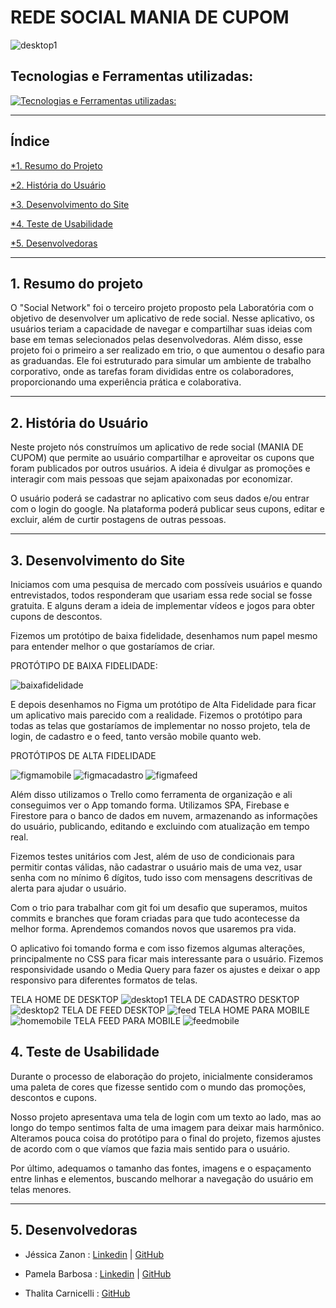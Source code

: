 # REDE SOCIAL MANIA DE CUPOM



![desktop1](./src/imagens/desktop1.png)


## Tecnologias e Ferramentas utilizadas:
[![Tecnologias e Ferramentas utilizadas:](https://skillicons.dev/icons?i=js,html,css,figma,github,git,jest,vscode,firebase)](https://skillicons.dev)

----
## Índice

[*1. Resumo do Projeto](#1-resumo-do-projeto)

[*2. História do Usuário](#2-história-do-usuário)

[*3. Desenvolvimento do Site](#3-desenvolvimento-do-site)

[*4. Teste de Usabilidade](#4-testes-de-usabilidade)

[*5. Desenvolvedoras](#5-desenvolvedoras)

----


## 1. Resumo do projeto

O "Social Network" foi o terceiro projeto proposto pela Laboratória com o objetivo de desenvolver um aplicativo de rede social. Nesse aplicativo, os usuários teriam a capacidade de navegar e compartilhar suas ideias com base em temas selecionados pelas desenvolvedoras. Além disso, esse projeto foi o primeiro a ser realizado em trio, o que aumentou o desafio para as graduandas. Ele foi estruturado para simular um ambiente de trabalho corporativo, onde as tarefas foram divididas entre os colaboradores, proporcionando uma experiência prática e colaborativa.

----
## 2. História do Usuário
Neste projeto nós construímos um aplicativo de rede social (MANIA DE CUPOM) que permite ao usuário compartilhar e aproveitar os cupons que foram publicados por outros usuários. A ideia é divulgar as promoções e interagir com mais pessoas que sejam apaixonadas por economizar.

O usuário poderá se cadastrar no aplicativo com seus dados e/ou entrar com o login do google. Na plataforma poderá publicar seus cupons, editar e excluir, além de curtir postagens de outras pessoas.


----
## 3. Desenvolvimento do Site

Iniciamos com uma pesquisa de mercado com possíveis usuários e quando entrevistados, todos responderam que usariam essa rede social se fosse gratuita. E alguns deram a ideia de implementar vídeos e jogos para obter cupons de descontos.

Fizemos um protótipo de baixa fidelidade, desenhamos num papel mesmo para entender melhor o que gostaríamos de criar.

PROTÓTIPO DE BAIXA FIDELIDADE:

![baixafidelidade](./src/imagens/baixafidelidade.jpeg)

E depois desenhamos no Figma um protótipo de Alta Fidelidade para ficar um aplicativo mais parecido com a realidade. Fizemos o protótipo para todas as telas que gostaríamos de implementar no nosso projeto, tela de login, de cadastro e o feed, tanto versão mobile quanto web.

PROTÓTIPOS DE ALTA FIDELIDADE

![figmamobile](./src/imagens/figmamobile.jpeg)
![figmacadastro](./src/imagens/figmacadastro.jpeg)
![figmafeed](./src/imagens/figmafeed.jpeg)


Além disso utilizamos o Trello como ferramenta de organização e ali conseguimos ver o App tomando forma. Utilizamos SPA, Firebase e Firestore para o banco de dados em nuvem, armazenando as informações do usuário, publicando, editando e excluindo com atualização em tempo real. 

Fizemos testes unitários com Jest, além de  uso de condicionais para permitir contas válidas, não cadastrar o usuário mais de uma vez, usar senha com no mínimo 6 dígitos, tudo isso com mensagens descritivas de alerta para ajudar o usuário. 

Com o trio para trabalhar com git foi um desafio que superamos, muitos commits e branches que foram criadas para que tudo acontecesse da melhor forma. Aprendemos comandos novos que usaremos pra vida.

O aplicativo foi tomando forma e com isso fizemos algumas alterações, principalmente no CSS para ficar mais interessante para o usuário. Fizemos responsividade usando o Media Query para fazer os ajustes e deixar o app responsivo para diferentes formatos de telas.


TELA HOME DE DESKTOP
![desktop1](./src/imagens/desktop1.png)
TELA DE CADASTRO DESKTOP
![desktop2](./src/imagens/desktop2.png)
TELA DE FEED DESKTOP
![feed](./src/imagens/feed.png)
TELA HOME PARA MOBILE
![homemobile](./src/imagens/homemobile.png)
TELA FEED PARA MOBILE
![feedmobile](./src/imagens/feedmobile.jpeg)

## 4. Teste de Usabilidade

Durante o processo de elaboração do projeto, inicialmente consideramos uma paleta de cores que fizesse sentido com o mundo das promoções, descontos e cupons. 

Nosso projeto apresentava uma tela de login com um texto ao lado, mas ao longo do tempo sentimos falta de uma imagem para deixar mais harmônico. Alteramos pouca coisa do protótipo para o final do projeto, fizemos ajustes de acordo com o que víamos que fazia mais sentido para o usuário.

Por último, adequamos o tamanho das fontes, imagens e o espaçamento entre linhas e elementos, buscando melhorar a navegação do usuário em telas menores.


----
## 5. Desenvolvedoras

- Jéssica Zanon : [Linkedin](https://www.linkedin.com/in/j%C3%A9ssica-zanon-b532b0253/) | [GitHub](https://github.com/jesszanon)

- Pamela Barbosa : [Linkedin](https://www.linkedin.com/in/pamelabrsa/) | [GitHub](https://github.com/PamelaBrsa)

- Thalita Carnicelli :  [GitHub](https://github.com/Thalita-Carnicell)